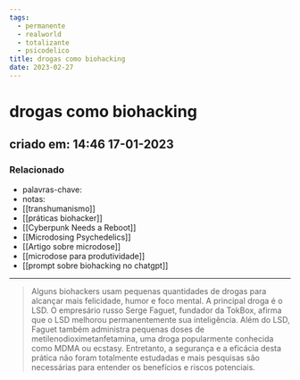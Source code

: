 ```yaml
---
tags:
  - permanente
  - realworld
  - totalizante
  - psicodelico
title: drogas como biohacking
date: 2023-02-27
---
```

# drogas como biohacking
## criado em: 14:46 17-01-2023

### Relacionado
- palavras-chave: 
- notas: 
- [[transhumanismo]]
- [[práticas biohacker]]
- [[Cyberpunk Needs a Reboot]]
- [[Microdosing Psychedelics]]
- [[Artigo sobre microdose]]
- [[microdose para produtividade]]
- [[prompt sobre biohacking no chatgpt]]
---
>Alguns biohackers usam pequenas quantidades de drogas para alcançar mais felicidade, humor e foco mental. A principal droga é o LSD. O empresário russo Serge Faguet, fundador da TokBox, afirma que o LSD melhorou permanentemente sua inteligência. Além do LSD, Faguet também administra pequenas doses de metilenodioximetanfetamina, uma droga popularmente conhecida como MDMA ou ecstasy. Entretanto, a segurança e a eficácia desta prática não foram totalmente estudadas e mais pesquisas são necessárias para entender os benefícios e riscos potenciais.